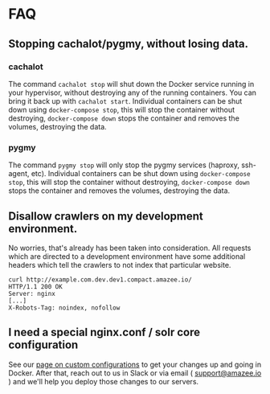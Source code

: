 # FAQ

## Stopping cachalot/pygmy, without losing data.
### cachalot
The command `cachalot stop` will shut down the Docker service running in your hypervisor, without destroying any of the running containers. You can bring it back up with `cachalot start`. Individual containers can be shut down using `docker-compose stop`, this will stop the container without destroying, `docker-compose down` stops the container and removes the volumes, destroying the data.
### pygmy
The command `pygmy stop` will only stop the pygmy services (haproxy, ssh-agent, etc). Individual containers can be shut down using `docker-compose stop`, this will stop the container without destroying, `docker-compose down` stops the container and removes the volumes, destroying the data.

## Disallow crawlers on my development environment.
No worries, that's already has been taken into consideration. All requests which are directed to a development environment have some additional headers which tell the crawlers to not index that particular website.

```
curl http://example.com.dev.dev1.compact.amazee.io/
HTTP/1.1 200 OK
Server: nginx
[...]
X-Robots-Tag: noindex, nofollow
```

## I need a special nginx.conf / solr core configuration
See our [page on custom configurations](customizations.md) to get your changes up and going in Docker. After that, reach out to us in Slack or via email ( [support@amazee.io](mailto:support@amazee.io) ) and we'll help you deploy those changes to our servers.
